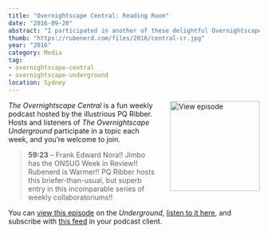 ```yaml
---
title: "Overnightscape Central: Reading Room"
date: "2016-09-20"
abstract: "I participated in another of these delightful Overnightscape Underground productions by PQ Ribber."
thumb: "https://rubenerd.com/files/2016/central-cr.jpg"
year: "2016"
category: Media
tag:
- overnightscape-central
- overnightscape-underground
location: Sydney
---
```

<p class="show-cover"><a href="https://onsug.com/archives/21371/"><img src="https://rubenerd.com/files/2016/central-cr.jpg" alt="View episode" style="float:right; margin:0 0 1em 2em; width:180px; height:180px;" /></a></p>

*The Overnightscape Central* is a fun weekly podcast hosted by the illustrious PQ Ribber. Hosts and listeners of *The Overnightscape Underground* participate in a topic each week, and you’re welcome to join.

> **59:23** – Frank Edward Nora!! Jimbo has the ONSUG Week in Review!! Rubenerd is Warmer!!  PQ Ribber hosts this briefer-than-usual, but superb entry in this incomparable series of weekly collaboratoriums!!

You can <a href="https://onsug.com/archives/21371/">view this episode</a> on the *Underground*, <a href="https://media.blubrry.com/onsug/p/onsug.com/shows/Sep16/onsug_Sep16_Central_Rea.mp3">listen to it here</a>, and subscribe with <a href="https://onsug.com/archives/category/overnightscapecentral/feed/">this feed</a> in your podcast client.
